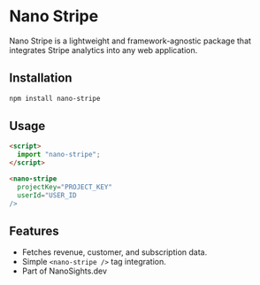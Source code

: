 # Nano Stripe

Nano Stripe is a lightweight and framework-agnostic package that integrates Stripe analytics into any web application.

## Installation
```sh
npm install nano-stripe
```

## Usage
```html
<script>
  import "nano-stripe";
</script>

<nano-stripe
  projectKey="PROJECT_KEY"
  userId="USER_ID
/>
```

## Features
- Fetches revenue, customer, and subscription data.
- Simple `<nano-stripe />` tag integration.
- Part of NanoSights.dev